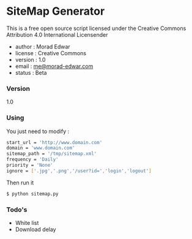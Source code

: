 # SiteMap Generator
This is a free open source script licensed under the Creative Commons Attribution 4.0 International Licensender 
- author : Morad Edwar
- license : Creative Commons
- version : 1.0
- email : me@morad-edwar.com
- status : Beta

### Version
1.0

### Using

You just need to modify :

```sh
start_url = 'http://www.domain.com'
domain = 'www.domain.com'
sitemap_path = '/tmp/sitemap.xml'
frequency = 'Daily'
priority = 'None'
ignore = ['.jpg','.png','/user?id=','login','logout']
```
Then run it 
```sh
$ python sitemap.py
```
### Todo's

 - White list
 - Download delay



